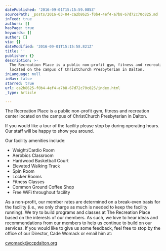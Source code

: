 ```yaml
---
datePublished: '2016-09-01T15:15:59.085Z'
sourcePath: _posts/2016-03-04-ca2b8625-f0b4-4ef4-a7b8-67d72c70c825.md
inFeed: true
authors: []
hasPage: true
keywords: []
author: []
via: {}
dateModified: '2016-09-01T15:15:58.821Z'
title: ''
publisher: {}
description: >-
  The Recreation Place is a public non-profit gym, fitness and recreation center
  located on the campus of ChristChurch Presbyterian in Dalton.
inLanguage: null
inNav: false
starred: true
url: ca2b8625-f0b4-4ef4-a7b8-67d72c70c825/index.html
_type: Article

---
```

The Recreation Place is a public non-profit gym, fitness and recreation center located on the campus of ChristChurch Presbyterian in Dalton.

If you would like a tour of the facility please stop by during operating hours. Our staff will be happy to show you around.

Our facility amenities include:

* Weight/Cardio Room
* Aerobics Classroom
* Hardwood Basketball Court
* Elevated Walking Track
* Spin Room
* Locker Rooms
* Fitness Classes
* Common Ground Coffee Shop
* Free WiFi throughout facility

As a non-profit, our member rates are determined on a break-even basis for the facility (i.e., we only charge as much is needed to keep the facility running). We try to build programs and classes at The Recreation Place based on the interests of our members. As such, we love to hear ideas and recommendations from our members to help us continue to build on our services. If you would like to give us some feedback, feel free to stop by the office of our Director, Cade Womack or email him at:

[cwomack@ccpdalton.org][0]

[0]: mailto:mfranck@ccpdalton.org